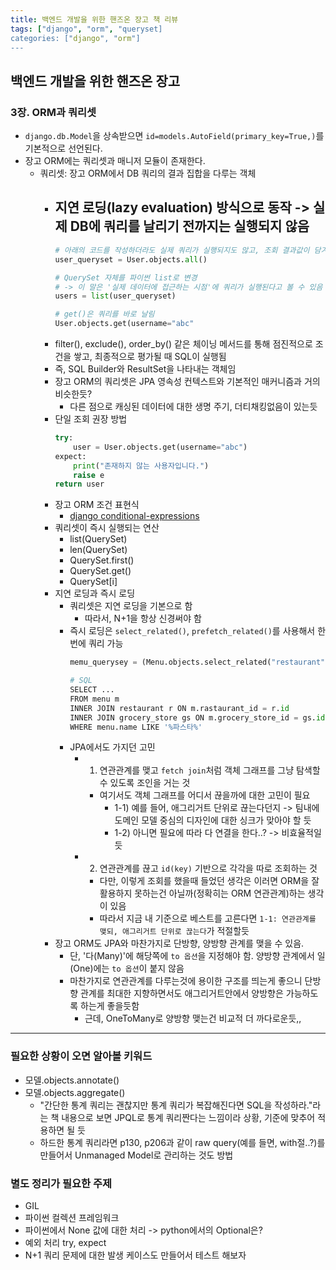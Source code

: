 ```yaml
---
title: 백엔드 개발을 위한 핸즈온 장고 책 리뷰
tags: ["django", "orm", "queryset]
categories: ["django", "orm"]
---
```


## 백엔드 개발을 위한 핸즈온 장고

### 3장. ORM과 쿼리셋

- `django.db.Model`을 상속받으면 `id=models.AutoField(primary_key=True,)`를 기본적으로 선언된다.
- 장고 ORM에는 쿼리셋과 매니저 모듈이 존재한다.
  - 쿼리셋: 장고 ORM에서 DB 쿼리의 결과 집합을 다루는 객체
    - 지연 로딩(lazy evaluation) 방식으로 동작 -> 실제 DB에 쿼리를 날리기 전까지는 실행되지 않음
      - 
      ```python
      # 아래의 코드를 작성하더라도 실제 쿼리가 실행되지도 않고, 조회 결과값이 담겨있지도 않음 (lazy이기 때문)
      user_queryset = User.objects.all()

      # QuerySet 자체를 파이썬 list로 변경
      # -> 이 말은 '실제 데이터에 접근하는 시점'에 쿼리가 실행된다고 볼 수 있음
      users = list(user_queryset)

      # get()은 쿼리를 바로 날림
      User.objects.get(username="abc"
      ```
    - filter(), exclude(), order_by() 같은 체이닝 메서드를 통해 점진적으로 조건을 쌓고, 최종적으로 평가될 때 SQL이 실행됨
    - 즉, SQL Builder와 ResultSet을 나타내는 객체임
    - 장고 ORM의 쿼리셋은 JPA 영속성 컨텍스트와 기본적인 매커니즘과 거의 비슷한듯?
      - 다른 점으로 캐싱된 데이터에 대한 생명 주기, 더티채킹없음이 있는듯
    - 단일 조회 권장 방법
      ```python
      try:
          user = User.objects.get(username="abc")
      expect:
          print("존재하지 않는 사용자입니다.")
          raise e
      return user
      ```
    - 장고 ORM 조건 표현식
      - [django conditional-expressions](https://docs.djangoproject.com/en/5.2/ref/models/expressions/#conditional-expressions)
    - 쿼리셋이 즉시 실행되는 연산
      - list(QuerySet)
      - len(QuerySet)
      - QuerySet.first()
      - QuerySet.get()
      - QuerySet[i]
    - 지연 로딩과 즉시 로딩
      - 쿼리셋은 지연 로딩을 기본으로 함
        - 따라서, N+1을 항상 신경써야 함
      - 즉시 로딩은 `select_related()`, `prefetch_related()`를 사용해서 한 번에 쿼리 가능
        ```python
        memu_querysey = (Menu.objects.select_related("restaurant", "grocery_store").filter(name__contains="파스타")

        # SQL
        SELECT ...
        FROM menu m
        INNER JOIN restaurant r ON m.rastaurant_id = r.id
        INNER JOIN grocery_store gs ON m.grocery_store_id = gs.id
        WHERE menu.name LIKE '%파스타%'
        ```
      - JPA에서도 가지던 고민
        - 1) 연관관계를 맺고 `fetch join`처럼 객체 그래프를 그냥 탐색할 수 있도록 조인을 거는 것
          - 여기서도 객체 그래프를 어디서 끊을까에 대한 고민이 필요
            - 1-1) 예를 들어, 애그리거트 단위로 끊는다던지 -> 팀내에 도메인 모델 중심의 디자인에 대한 싱크가 맞아야 할 듯
            - 1-2) 아니면 필요에 따라 다 연결을 한다..? -> 비효율적일듯
        - 2) 연관관계를 끊고 `id(key)` 기반으로 각각을 따로 조회하는 것
          - 다만, 이렇게 조회를 했을때 들었던 생각은 이러면 ORM을 잘 활용하지 못하는건 아닐까(정확히는 ORM 연관관계)하는 생각이 있음
          - 따라서 지금 내 기준으로 베스트를 고른다면 `1-1: 연관관계를 맺되, 애그리거트 단위로 끊는다`가 적절할듯
    - 장고 ORM도 JPA와 마찬가지로 단방향, 양방향 관계를 맺을 수 있음.
      - 단, '다(Many)'에 해당쪽에 `to 옵션`을 지정해야 함. 양방향 관계에서 일(One)에는 `to 옵션`이 붙지 않음
      - 마찬가지로 연관관계를 다루는것에 용이한 구조를 띄는게 좋으니 단방향 관계를 최대한 지향하면서도 애그리거트안에서 양방향은 가능하도록 하는게 좋을듯함
        - 근데, OneToMany로 양방향 맺는건 비교적 더 까다로운듯,,

---

### 필요한 상황이 오면 알아볼 키워드

- 모델.objects.annotate()
- 모델.objects.aggregate()
  - "간단한 통계 쿼리는 괜찮지만 통계 쿼리가 복잡해진다면 SQL을 작성하라."라는 책 내용으로 보면 JPQL로 통계 쿼리짠다는 느낌이라 상황, 기준에 맞추어 적용하면 될 듯
  - 하드한 통계 쿼리라면 p130, p206과 같이 raw query(예를 들면, with절..?)를 만들어서 Unmanaged Model로 관리하는 것도 방법

### 별도 정리가 필요한 주제
- GIL
- 파이썬 컬렉션 프레임워크
- 파이썬에서 None 값에 대한 처리 -> python에서의 Optional은?
- 예외 처리 try, expect
- N+1 쿼리 문제에 대한 발생 케이스도 만들어서 테스트 해보자
